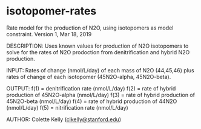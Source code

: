 # isotopomer-rates
Rate model for the production of N2O, using isotopomers as model constraint.
Version 1, Mar 18, 2019

DESCRIPTION:
Uses known values for production of N2O isotopomers to solve for the rates of N2O prodoction from denitrification and hybrid 
N2O production.

INPUT:
Rates of change (nmol/L/day) of each mass of N2O (44,45,46) plus rates of change of each isotopomer (45N2O-alpha, 45N2O-beta).

OUTPUT:
f(1) = denitrification rate (nmol/L/day)
f(2) = rate of hybrid production of 45N2O-alpha (nmol/L/day)
f(3) = rate of hybrid production of 45N2O-beta (nmol/L/day)
f(4) = rate of hybrid production of 44N2O (nmol/L/day)
f(5) = nitrification rate (nmol/L/day)
 
AUTHOR:  Colette Kelly (clkelly@stanford.edu)
